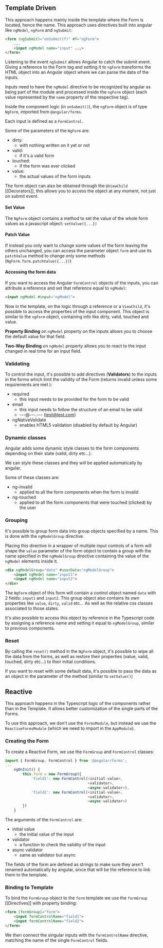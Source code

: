 ## Template Driven
This approach happens mainly inside the template where the Form is located, hence the name.
This approach uses directives built into angular like `ngModel`, `ngForm` and `ngSubmit`:
```HTML
<form (ngSubmit)="onSubmit(f)" #f="ngForm">
	...
	<input ngModel name="input" ...>
</form>
```

Listening to the event `ngSubmit` allows Angular to catch the submit event.
Giving a reference to the Form tag and setting it to `ngForm` transforms the HTML object into an Angular object where we can parse the data of the inputs.

Inputs need to have the `ngModel` directive to be recognized by angular as being part of the module and processed inside the `ngForm` object (each value represented by the `name` property of the respective tag).

Inside the component logic (in `onSubmit()`), the `ngForm` object is of type `NgForm`, imported from `@angular/forms`.

Each input is defined as a `FormControl`.

Some of the parameters of the `NgForm` are:
- dirty:
	- with nothing written on it yet or not
- valid:
	- if it's a valid form
- touched:
	- if the form was ever clicked
- value:
	- the actual values of the form inputs

The form object can also be obtained through the `@ViewChild` [[Decorators]], this allows you to access the object at any moment, not just on submit event.
#### Set Value
The `NgForm` object contains a method to set the value of the whole form values as a javascript object: `setValue({...})`
#### Patch Value
If instead you only want to change some values of the form leaving the others unchanged, you can access the parameter object `form` and use its `patchValue` method to change only some methods (`NgForm.form.patchValue({...})`)
#### Accessing the form data
If you want to access the Angular `FormControl` objects of the inputs, you can attribute a reference and set that reference equal to `ngModel`:
```HTML
<input ngModel #input="ngModel">
```

Now in the template, on the logic through a reference or a `ViewChild`, it's possible to access the properties of the input component. This object is similar to the `ngForm` object, containing info like dirty, valid, touched and value.

**Property Binding** on `ngModel` property on the inputs allows you to choose the default value for that field.

**Two-Way Binding** on `ngModel` property allows you to react to the input changed in real time for an input field.
### Validating
To control the input, it's possible to add directives (**Validators**) to the inputs in the forms which limit the validity of the Form (returns invalid unless some requirements are met
):
- required
	- this input needs to be provided for the form to be valid
- email
	- this input needs to follow the structure of an email to be valid
	- ---@---.--- (test@test.com)
- ngNativeValidate
	- enables HTML5 validation (disabled by default by Angular)

### Dynamic classes
Angular adds some dynamic style classes to the form components depending on their state (valid, dirty etc...).

We can style these classes and they will be applied automatically by angular.

Some of these classes are:
- ng-invalid
	- applied to all the form components when the form is invalid
- ng-touched
	- applied to all the form components that were touched (clicked) by the user

### Grouping
It's possible to group form data into group objects specified by a name. This is done with the `ngModelGroup` directive.

Placing this directive in a wrapper of multiple input controls of a form will shape the `value` parameter of the form object to contain a group with the name specified in the `ngModelGroup` directive containing the value of the `ngModel` elements inside it.

```HTML
<div ngModelGroup="data" #userData="ngModelGroup">
	<input ngModel name="input1">
	<input ngModel name="input2">
</div>
```

The `NgForm` object of this form will contain a control object named `data` with 2 fields: `input1` and `input2`. This group object also contains its own properties like `value`, `dirty`, `valid` etc...
As well as the relative css classes associated to those states.

It's also possible to access this object by reference in the Typescript code by assigning a reference name and setting it equal to `ngModelGroup`, similar to previous components.
### Reset
By calling the `reset()` method in the `NgForm` object, it's possible to wipe all the data from the forms, as well as restore their properties (value, valid, touched, dirty etc...) to their initial conditions.

If you want to reset with some default data, it's possible to pass the data as an object in the parameter of the method (similar to `setValue()`)

## Reactive
This approach happens in the Typescript logic of the components rather than in the Template. It allows better customization of the single parts of the Forms.

To use this approach, we don't use the `FormsModule`, but instead we use the `ReactiveFormsModule` (which we need to import in the `AppModule`).
### Creating the Form
To create a Reactive Form, we use the `FormGroup` and `FormControl` classes:
```Typescript
import { FormGroup, FormControl } from '@angular/forms';
...
	ngOnInit() {
		this.form = new FormGroup({
			'field1': new FormControl(<initial-value>,
									  <validator>,
									  <async-validator>),
			'field2': new FormControl(<initial-value>,
									  <validator>,
									  <async-validator>)
		})
	}
```
The arguments of the `FormControl` are:
- initial value
	- the initial value of the input
- validator
	- a function to check the validity of the input
- async validator
	- same as validator but async

The fields of the form are defined as strings to make sure they aren't renamed automatically by angular, since that will be the reference to link them to the template.

### Binding to Template
To bind the `FormGroup` object to the `form` template we use the `formGroup` [[Directives]] with property binding:
```HTML
<form [formGroup]="form">
	<input formControlName="field1">
	<input formControlName="field2">
</form>
```
We then connect the singular inputs with the `formControlName` directive, matching the name of the single `FormControl` fields.
